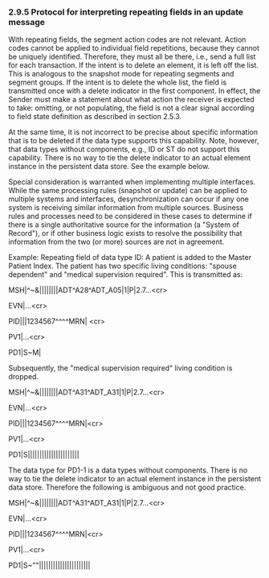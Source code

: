 ### 2.9.5 Protocol for interpreting repeating fields in an update message 

With repeating fields, the segment action codes are not relevant. Action codes cannot be applied to individual field repetitions, because they cannot be uniquely identified. Therefore, they must all be there, i.e., send a full list for each transaction. If the intent is to delete an element, it is left off the list. This is analogous to the snapshot mode for repeating segments and segment groups. If the intent is to delete the whole list, the field is transmitted once with a delete indicator in the first component. In effect, the Sender must make a statement about what action the receiver is expected to take: omitting, or not populating, the field is not a clear signal according to field state definition as described in section 2.5.3.

At the same time, it is not incorrect to be precise about specific information that is to be deleted if the data type supports this capability. Note, however, that data types without components, e.g., ID or ST do not support this capability. There is no way to tie the delete indicator to an actual element instance in the persistent data store. See the example below.

Special consideration is warranted when implementing multiple interfaces. While the same processing rules (snapshot or update) can be applied to multiple systems and interfaces, desynchronization can occur if any one system is receiving similar information from multiple sources. Business rules and processes need to be considered in these cases to determine if there is a single authoritative source for the information (a "System of Record"), or if other business logic exists to resolve the possibility that information from the two (or more) sources are not in agreement.

Example: Repeating field of data type ID: A patient is added to the Master Patient Index. The patient has two specific living conditions: "spouse dependent" and "medical supervision required". This is transmitted as:

MSH|^~\&||||||||ADT^A28^ADT_A05|1|P|2.7...&lt;cr>

EVN|...&lt;cr>

PID|||1234567^^^^MRN| &lt;cr>

PV1|...&lt;cr>

PD1|S~M|

Subsequently, the "medical supervision required" living condition is dropped.

MSH|^~\&||||||||ADT^A31^ADT_A31|1|P|2.7...&lt;cr>

EVN|...&lt;cr>

PID|||1234567^^^^MRN|&lt;cr>

PV1|...&lt;cr>

PD1|S||||||||||||||||||||||

The data type for PD1-1 is a data types without components. There is no way to tie the delete indicator to an actual element instance in the persistent data store. Therefore the following is ambiguous and not good practice.

MSH|^~\&||||||||ADT^A31^ADT_A31|1|P|2.7...&lt;cr>

EVN|...&lt;cr>

PID|||1234567^^^^MRN|&lt;cr>

PV1|...&lt;cr>

PD1|S~""||||||||||||||||||||||

